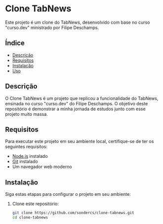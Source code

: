 # Clone TabNews

Este projeto é um clone do TabNews, desenvolvido com base no curso "curso.dev" ministrado por Filipe Deschamps.

## Índice

- [Descrição](#descrição)
- [Requisitos](#requisitos)
- [Instalação](#instalação)
- [Uso](#uso)

## Descrição

O Clone TabNews é um projeto que replicou a funcionalidade do TabNews, ensinada no curso "curso.dev" do Filipe Deschamps. O objetivo deste repositório é demonstrar a minha jornada de estudos junto com esse projeto muito massa.

## Requisitos

Para executar este projeto em seu ambiente local, certifique-se de ter os seguintes requisitos:

- [Node.js](https://nodejs.org/) instalado
- [Git](https://git-scm.com/) instalado
- Um navegador web moderno

## Instalação

Siga estas etapas para configurar o projeto em seu ambiente:

1. Clone este repositório:

   ```bash
   git clone https://github.com/sondercs/clone-tabnews.git
   cd clone-tabnews
   ```
